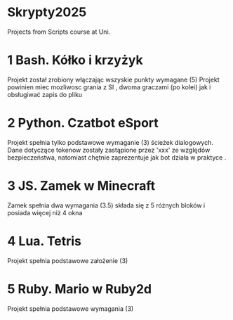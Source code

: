 # Skrypty2025
Projects from Scripts course at Uni.


# 1 Bash. Kółko i krzyżyk

Projekt został zrobiony włączając wszyskie punkty wymagane (5)
Projekt powinien miec mozliwosc grania z SI , dwoma graczami (po kolei) jak i obsługiwać zapis do pliku

# 2 Python. Czatbot eSport

Projekt spełnia tylko podstawowe wymaganie (3) ścieżek dialogowych.
Dane dotyczące tokenow zostały zastąpione przez 'xxx' ze względów bezpieczeństwa, natomiast chętnie zaprezentuje jak bot działa w praktyce .

# 3 JS. Zamek w Minecraft

Zamek spełnia dwa wymagania (3.5) składa się z 5 różnych bloków i posiada więcej niż 4 okna

# 4 Lua. Tetris

Projekt spełnia podstawowe założenie (3)

# 5 Ruby. Mario w Ruby2d

Projekt spełnia podstawowe wymagania (3)
